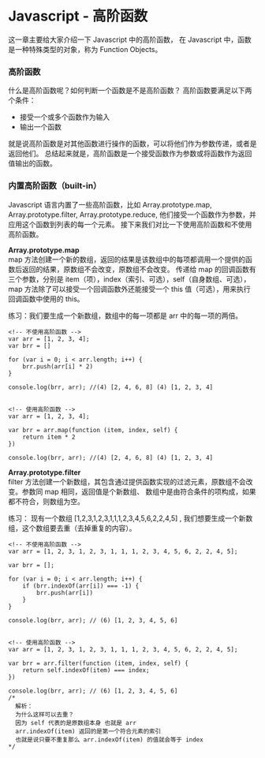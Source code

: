 # Javascript - 高阶函数
这一章主要给大家介绍一下 Javascript 中的高阶函数， 在 Javascript 中，函数是一种特殊类型的对象，称为 Function Objects。


### 高阶函数
什么是高阶函数呢？如何判断一个函数是不是高阶函数？
高阶函数要满足以下两个条件：
+ 接受一个或多个函数作为输入
+ 输出一个函数

就是说高阶函数是对其他函数进行操作的函数，可以将他们作为参数传递，或者是返回他们。 
总结起来就是，高阶函数是一个接受函数作为参数或将函数作为返回值输出的函数。


### 内置高阶函数（built-in）
Javascript 语言内置了一些高阶函数，比如 Array.prototype.map, Array.prototype.filter, Array.prototype.reduce, 他们接受一个函数作为参数，并应用这个函数到列表的每一个元素。
接下来我们对比一下使用高阶函数和不使用高阶函数。

**Array.prototype.map**  
map 方法创建一个新的数组，返回的结果是该数组中的每项都调用一个提供的函数后返回的结果，原数组不会改变，原数组不会改变。 传递给 map 的回调函数有三个参数，分别是 item（项），index（索引、可选），self（自身数组、可选），map 方法除了可以接受一个回调函数外还能接受一个 this 值（可选），用来执行回调函数中使用的 this。

练习：我们要生成一个新数组，数组中的每一项都是 arr 中的每一项的两倍。
```
<!-- 不使用高阶函数 -->
var arr = [1, 2, 3, 4];
var brr = []

for (var i = 0; i < arr.length; i++) {
    brr.push(arr[i] * 2)
}

console.log(brr, arr); //(4) [2, 4, 6, 8] (4) [1, 2, 3, 4]


<!-- 使用高阶函数 -->
var arr = [1, 2, 3, 4];

var brr = arr.map(function (item, index, self) {
    return item * 2
})

console.log(brr, arr); //(4) [2, 4, 6, 8] (4) [1, 2, 3, 4]
```

**Array.prototype.filter**  
filter 方法创建一个新数组，其包含通过提供函数实现的过滤元素，原数组不会改变。参数同 map 相同，返回值是个新数组、 数组中是由符合条件的项构成，如果都不符合，则数组为空。

练习：
现有一个数组 [1,2,3,1,2,3,1,1,1,2,3,4,5,6,2,2,4,5] , 我们想要生成一个新数组，这个数组要去重（去掉重复的内容）。
```
<!-- 不使用高阶函数 -->
var arr = [1, 2, 3, 1, 2, 3, 1, 1, 1, 2, 3, 4, 5, 6, 2, 2, 4, 5];

var brr = [];

for (var i = 0; i < arr.length; i++) {
    if (brr.indexOf(arr[i]) === -1) {
        brr.push(arr[i])
    }
}

console.log(brr, arr); // (6) [1, 2, 3, 4, 5, 6] 


<!-- 使用高阶函数 -->
var arr = [1, 2, 3, 1, 2, 3, 1, 1, 1, 2, 3, 4, 5, 6, 2, 2, 4, 5];

var brr = arr.filter(function (item, index, self) {
    return self.indexOf(item) === index;
})

console.log(brr, arr); // (6) [1, 2, 3, 4, 5, 6] 
/*
  解析：
  为什么这样可以去重？
  因为 self 代表的是原数组本身 也就是 arr 
  arr.indexOf(item) 返回的是第一个符合元素的索引
  也就是说只要不重复那么 arr.indexOf(item) 的值就会等于 index
*/

```














